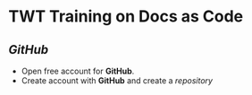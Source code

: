 # TWT Training on Docs as Code
## _GitHub_
- Open free account for **GitHub**.
- Create account with **GitHub** and create a _repository_
